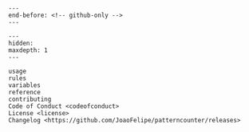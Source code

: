 ```{include} ../README.md
---
end-before: <!-- github-only -->
---
```

[license]: license
[contributor guide]: contributing
[command-line reference]: usage

```{toctree}
---
hidden:
maxdepth: 1
---

usage
rules
variables
reference
contributing
Code of Conduct <codeofconduct>
License <license>
Changelog <https://github.com/JoaoFelipe/patterncounter/releases>
```
